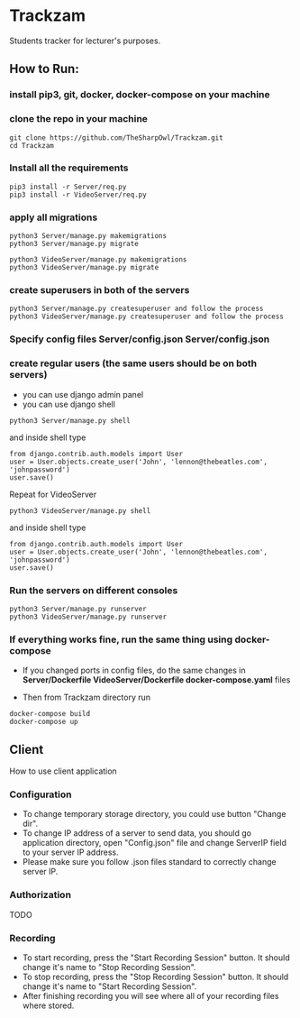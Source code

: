 # Trackzam
Students tracker for lecturer's purposes.

## How to Run:

### install pip3, git, docker, docker-compose on your machine

### clone the repo in your machine
```
git clone https://github.com/TheSharpOwl/Trackzam.git
cd Trackzam
```

### Install all the requirements
```
pip3 install -r Server/req.py
pip3 install -r VideoServer/req.py
```

### apply all migrations
```
python3 Server/manage.py makemigrations
python3 Server/manage.py migrate

python3 VideoServer/manage.py makemigrations
python3 VideoServer/manage.py migrate
```

### create superusers in both of the servers
```
python3 Server/manage.py createsuperuser and follow the process
python3 VideoServer/manage.py createsuperuser and follow the process
```

### Specify config files Server/config.json Server/config.json


### create regular users (the same users should be on both servers)
  * you can use django admin panel
  * you can use django shell
```
python3 Server/manage.py shell
```
and inside shell type
```
from django.contrib.auth.models import User
user = User.objects.create_user('John', 'lennon@thebeatles.com', 'johnpassword')
user.save()
```

Repeat for VideoServer
```
python3 VideoServer/manage.py shell
```
and inside shell type
```
from django.contrib.auth.models import User
user = User.objects.create_user('John', 'lennon@thebeatles.com', 'johnpassword')
user.save()
```

### Run the servers on different consoles
```
python3 Server/manage.py runserver
python3 VideoServer/manage.py runserver
```

### If everything works fine, run the same thing using docker-compose

  * If you changed ports in config files, do the same changes in **Server/Dockerfile VideoServer/Dockerfile docker-compose.yaml** files
  
  * Then from Trackzam directory run
  ```
  docker-compose build
  docker-compose up
  ```
  
## Client
How to use client application

### Configuration

 * To change temporary storage directory, you could use button "Change dir".
 * To change IP address of a server to send data, you should go application directory, open "Config.json" file and change ServerIP field to your server IP address.
 * Please make sure you follow .json files standard to correctly change server IP.

### Authorization
TODO
### Recording
 * To start recording, press the "Start Recording Session" button. It should change it's name to "Stop Recording Session".
 * To stop recording, press the "Stop Recording Session" button. It should change it's name to "Start Recording Session".
 * After finishing recording you will see where all of your recording files where stored.
